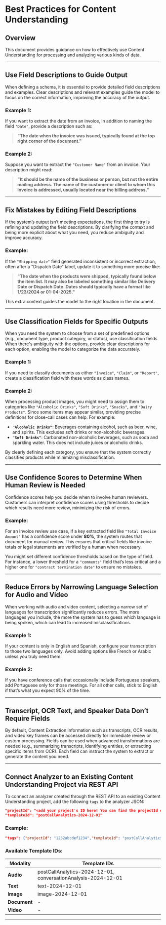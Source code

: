 # Best Practices for Content Understanding

## Overview
This document provides guidance on how to effectively use Content Understanding for processing and analyzing various kinds of data.

---

## Use Field Descriptions to Guide Output
When defining a schema, it is essential to provide detailed field descriptions and examples. Clear descriptions and relevant examples guide the model to focus on the correct information, improving the accuracy of the output.

### Example 1:
If you want to extract the date from an invoice, in addition to naming the field `"Date"`, provide a description such as:
> **"The date when the invoice was issued, typically found at the top right corner of the document."**

### Example 2:
Suppose you want to extract the `"Customer Name"` from an invoice. Your description might read:
> **"It should be the name of the business or person, but not the entire mailing address. The name of the customer or client to whom this invoice is addressed, usually located near the billing address."**

---

## Fix Mistakes by Editing Field Descriptions
If the system’s output isn’t meeting expectations, the first thing to try is refining and updating the field descriptions. By clarifying the context and being more explicit about what you need, you reduce ambiguity and improve accuracy.

### Example:
If the `"Shipping date"` field generated inconsistent or incorrect extraction, often after a "Dispatch Date" label, update it to something more precise like:
> **"The date when the products were shipped, typically found below the item list. It may also be labeled something similar like Delivery Date or Dispatch Date. Dates should typically have a format like 1/23/2024 or 01-04-2025."**

This extra context guides the model to the right location in the document.

---

## Use Classification Fields for Specific Outputs
When you need the system to choose from a set of predefined options (e.g., document type, product category, or status), use classification fields. When there's ambiguity with the options, provide clear descriptions for each option, enabling the model to categorize the data accurately.

### Example 1:
If you need to classify documents as either `"Invoice"`, `"Claim"`, or `"Report"`, create a classification field with these words as class names.

### Example 2:
When processing product images, you might need to assign them to categories like `"Alcoholic Drinks"`, `"Soft Drinks"`, `"Snacks"`, and `"Dairy Products"`. Since some items may appear similar, providing precise definitions for close-call cases can help. For example:

- **`"Alcoholic Drinks"`**: Beverages containing alcohol, such as beer, wine, and spirits. This excludes soft drinks or non-alcoholic beverages.
- **`"Soft Drinks"`**: Carbonated non-alcoholic beverages, such as soda and sparkling water. This does not include juices or alcoholic drinks.

By clearly defining each category, you ensure that the system correctly classifies products while minimizing misclassification.

---

## Use Confidence Scores to Determine When Human Review is Needed
Confidence scores help you decide when to involve human reviewers. Customers can interpret confidence scores using thresholds to decide which results need more review, minimizing the risk of errors.

### Example:
For an Invoice review use case, if a key extracted field like `"Total Invoice Amount"` has a confidence score under **80%**, the system routes that document for manual review. This ensures that critical fields like invoice totals or legal statements are verified by a human when necessary.

You might set different confidence thresholds based on the type of field. For instance, a lower threshold for a `"comments"` field that’s less critical and a higher one for `"contract termination date"` to ensure no mistakes.

---

## Reduce Errors by Narrowing Language Selection for Audio and Video
When working with audio and video content, selecting a narrow set of languages for transcription significantly reduces errors. The more languages you include, the more the system has to guess which language is being spoken, which can lead to increased misclassifications.

### Example 1:
If your content is only in English and Spanish, configure your transcription to those two languages only. Avoid adding options like French or Arabic unless you truly need them.

### Example 2:
If you have conference calls that occasionally include Portuguese speakers, add Portuguese only for those meetings. For all other calls, stick to English if that’s what you expect 90% of the time.

---

## Transcript, OCR Text, and Speaker Data Don’t Require Fields
By default, Content Extraction information such as transcripts, OCR results, and video key frames can be accessed directly for immediate review or custom processing. Fields can be used when advanced transformations are needed (e.g., summarizing transcripts, identifying entities, or extracting specific items from OCR). Each field can instruct the system to extract or generate the content you need.

---

## Connect Analyzer to an Existing Content Understanding Project via REST API
To connect an analyzer created through the REST API to an existing Content Understanding project, add the following `tags` to the analyzer JSON:

```json
"projectId": "<add your project's ID here! You can find the projectId on the Azure Portal in the Overview of the project resource or by reading any analyzer you created via the project in AI Foundry through the REST API>",
"templateId": "postCallAnalytics-2024-12-01"
```

### Example:
```json
"tags": {"projectId": "1232abcdef1234","templateId": "postCallAnalytics-2024-12-01"}
```

### Available Template IDs:
| Modality  | Template IDs |
|-----------|-------------|
| **Audio** | postCallAnalytics-2024-12-01, conversationAnalysis-2024-12-01 |
| **Text**  | text-2024-12-01 |
| **Image** | image-2024-12-01 |
| **Document** | - |
| **Video** | - |

---

